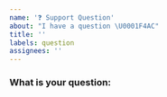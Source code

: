 ```yaml
---
name: '❓ Support Question'
about: "I have a question \U0001F4AC"
title: ''
labels: question
assignees: ''
---
```


<!--

🛑 Consider whether Github issues is the best place to ask this question.  Perhaps some of the support channels will give you better help, faster:

- Discord https://discord.gg/poimandres

* Please fill out this template with all the relevant information so we can
  understand how best to support you.

-->

### What is your question:

<!-- Ask your question.  Be as detailed as you can. -->
